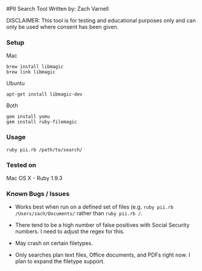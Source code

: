 #PII Search Tool
Written by: Zach Varnell

DISCLAIMER: This tool is for testing and educational purposes only and can only be used where consent has been given.

### Setup
Mac

```
brew install libmagic
brew link libmagic
```
Ubuntu

```
apt-get install libmagic-dev
```

Both

```
gem install yomu
gem install ruby-filemagic
```

### Usage
```
ruby pii.rb /path/to/search/
```

### Tested on
Mac OS X - Ruby 1.9.3

### Known Bugs / Issues
- Works best when run on a defined set of files (e.g. ```ruby pii.rb /Users/zach/Documents/``` rather than ```ruby pii.rb /```.

- There tend to be a high number of false positives with Social Security numbers. I need to adjust the regex for this.

- May crash on certain filetypes.

- Only searches plan text files, Office documents, and PDFs right now. I plan to expand the filetype support. 

